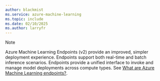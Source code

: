 ```yaml
---
author: blackmist
ms.service: azure-machine-learning
ms.topic: include
ms.date: 02/10/2025
ms.author: larryfr
---
```


> [!NOTE]
> Azure Machine Learning Endpoints (v2) provide an improved, simpler deployment experience. Endpoints support both real-time and batch inference scenarios. Endpoints provide a unified interface to invoke and manage model deployments across compute types. See [What are Azure Machine Learning endpoints?](../concept-endpoints.md).
